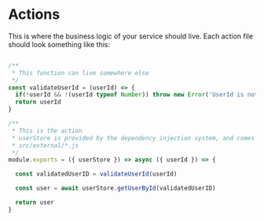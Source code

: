 # Actions

This is where the business logic of your service should live. Each action file should look something like this:

```JavaScript

/**
 * This function can live somewhere else
 */
const validateUserId = (userId) => {
  if(!userId && !(userId typeof Number)) throw new Error('UserId is not valid')
  return userId
}

/**
 * This is the action
 * userStore is provided by the dependency injection system, and comes from the files defined in
 * src/external/*.js
 */
module.exports = ({ userStore }) => async ({ userId }) => {

  const validatedUserID = validateUserId(userId)

  const user = await userStore.getUserById(validatedUserID)

  return user
}

```
